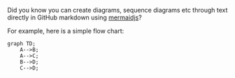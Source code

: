 Did you know you can create diagrams, sequence diagrams etc through text directly in GitHub markdown using [mermaidjs](https://docs.github.com/en/get-started/writing-on-github/working-with-advanced-formatting/creating-diagrams)?

For example, here is a simple flow chart:

```mermaid
graph TD;
    A-->B;
    A-->C;
    B-->D;
    C-->D;
```
